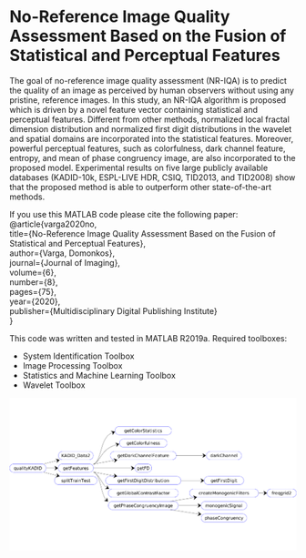 # No-Reference Image Quality Assessment Based on the Fusion of Statistical and Perceptual Features
The goal of no-reference image quality assessment (NR-IQA) is to predict the quality of an image as perceived by human observers without using any pristine, reference images. In this study, an NR-IQA algorithm is proposed which is driven by a novel feature vector containing statistical and perceptual features. Different from other methods, normalized local fractal dimension distribution and normalized first digit distributions in the wavelet and spatial domains are incorporated into the statistical features. Moreover, powerful perceptual features, such as colorfulness, dark channel feature, entropy, and mean of phase congruency image, are also incorporated to the proposed model. Experimental results on five large publicly available databases (KADID-10k, ESPL-LIVE HDR, CSIQ, TID2013, and TID2008) show that the proposed method is able to outperform other state-of-the-art methods.

If you use this MATLAB code please cite the following paper:<br/>
@article{varga2020no,<br/>
  title={No-Reference Image Quality Assessment Based on the Fusion of Statistical and Perceptual Features},<br/>
  author={Varga, Domonkos},<br/>
  journal={Journal of Imaging},<br/>
  volume={6},<br/>
  number={8},<br/>
  pages={75},<br/>
  year={2020},<br/>
  publisher={Multidisciplinary Digital Publishing Institute}<br/>
}

This code was written and tested in MATLAB R2019a. Required toolboxes:<br/>
- System Identification Toolbox<br/>
- Image Processing Toolbox<br/>
- Statistics and Machine Learning Toolbox<br/>
- Wavelet Toolbox<br/>

![Structure of the program.](1.png)

